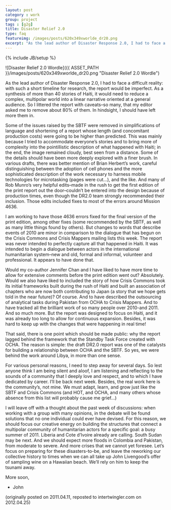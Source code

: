 ```yaml
---
layout: post
category : work
group: project
tags : [g2g]
title: Disaster Relief 2.0
type: faq
featureimg: /images/posts/620x349xworlde_dr20.png
excerpt: "As the lead author of Disaster Response 2.0, I had to face a difficult reality: with such a short timeline for research, the report would be imperfect. As a synthesis of more than 40 stories of Haiti, it would need to reduce a complex, multipolar world into a linear narrative oriented at a general audience. So I littered the report with caveats–so many, that my editor asked me to remove about 80% of them. In hindsight, I should have left more them in."
---
```

{% include JB/setup %}

![Disaster Relief 2.0 Wordle]({{ ASSET_PATH }}/images/posts/620x349xworlde_dr20.png "Disaster Relief 2.0 Wordle")


As the lead author of Disaster Response 2.0, I had to face a difficult reality: with such a short timeline for research, the report would be imperfect. As a synthesis of more than 40 stories of Haiti, it would need to reduce a complex, multipolar world into a linear narrative oriented at a general audience. So I littered the report with caveats–so many, that my editor asked me to remove about 80% of them. In hindsight, I should have left more them in.

Some of the issues raised by the SBTF were removed in simplifications of language and shortening of a report whose length (and concomitant production costs) were going to be higher than predicted. This was mainly because I tried to accommodate everyone’s stories and to bring more of complexity into the pointillistic description of what happened with Haiti; in the end, the image remained cloudy, best seen from a distance. Some of the details should have been more deeply explored with a finer brush. In various drafts, there was better mention of Brian Herbert’s work, careful distinguishing between the adoption of cell phones and the more sophisticated description of the work necessary to harness mobile technologies for microtasking (pages were cut…), and the like. And many of Rob Munro’s very helpful edits–made in the rush to get the first edition of the print report out the door–couldn’t be entered into the design because of production times, even though the DR2.0 team strongly recommended their inclusion. Those edits included fixes to most of the errors around Mission 4636.

I am working to have those 4636 errors fixed for the final version of the print edition, among other fixes (some recommended by the SBTF, as well as many little things found by others). But changes to words that describe events of 2010 are minor in comparison to the dialogue that has begun on the Crisis Commons and Crisis Mappers mailing lists this week. The report was never intended to perfectly capture all that happened in Haiti. It was intended to begin a dialogue between actors in the international humanitarian system–new and old, formal and informal, volunteer and professional. It appears to have done that.

Would my co-author Jennifer Chan and I have liked to have more time to allow for extensive comments before the print edition went out? Absolutely. Would we also have liked to included the story of how Crisis Commons took its initial frameworks built during the rush of Haiti and built an association of chapters who are now both contributing to Japan (a story that we hope gets told in the near future)? Of course. And to have described the outsourcing of analytical tasks during Pakistan from OCHA to Crisis Mappers. And to have tracked all the brilliant work of so many people over 2010-and 2011. And so much more. But the report was designed to focus on Haiti, and it was already too long to allow for continuous expansion. Besides, it was hard to keep up with the changes that were happening in real time!

That said, there is one point which should be made public: why the report lagged behind the framework that the Standby Task Force created with OCHA. The reason is simple: the draft DR2.0 report was one of the catalysts for building a relationship between OCHA and the SBTF. So yes, we were behind the work around Libya, in more than one sense.

For various personal reasons, I need to step away for several days. So lest anyone think I am being silent and aloof, I am listening and reflecting to the sounds of a community that I deeply love and respect, and to which I have dedicated by career. I’ll be back next week. Besides, the real work here is the community’s, not mine. We must adapt, learn, and grow just like the SBTF and Crisis Commons (and HOT, and OCHA, and many others whose absence from this list will probably cause me grief…)

I will leave off with a thought about the past week of discussions: when working with a group with many opinions, in the debate will be found solutions that no one individual could ever have devised. For this reason, we should focus our creative energy on building the structures that connect a multipolar community of humanitarian actors for a specific goal: a busy summer of 2011. Liberia and Cote d’Ivoire already are calling. South Sudan may be next. And we should expect more floods in Colombia and Pakistan, from moderate to severe. And more crises that we cannot yet foresee. Let’s focus on preparing for these disasters-to-be, and leave the reworking our collective history to times when we can all take up John Livengood’s offer of sampling wine on a Hawaiian beach. We’ll rely on him to keep the tsunami away.

More soon,

- John

(originally posted on 2011.04.11, reposted to intertwingler.com on 2012.04.25)